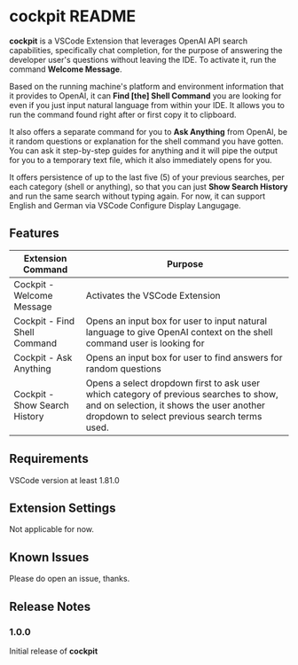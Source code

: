 # cockpit README

**cockpit** is a VSCode Extension that leverages OpenAI API search capabilities, specifically chat completion, for the purpose of answering the developer user's questions without leaving the IDE. To activate it, run the command **Welcome Message**.

Based on the running machine's platform and environment information that it provides to OpenAI, it can **Find [the] Shell Command** you are looking for even if you just input natural language from within your IDE. It allows you to run the command found right after or first copy it to clipboard.

It also offers a separate command for you to **Ask Anything** from OpenAI, be it random questions or explanation for the shell command you have gotten. You can ask it step-by-step guides for anything and it will pipe the output for you to a temporary text file, which it also immediately opens for you.

It offers persistence of up to the last five (5) of your previous searches, per each category (shell or anything), so that you can just **Show Search History** and run the same search without typing again. For now, it can support English and German via VSCode Configure Display Langugage.

## Features

| Extension Command | Purpose |
| ----- | ----- |
| Cockpit - Welcome Message | Activates the VSCode Extension |
| Cockpit - Find Shell Command | Opens an input box for user to input natural language to give OpenAI context on the shell command user is looking for |
| Cockpit - Ask Anything | Opens an input box for user to find answers for random questions |
| Cockpit - Show Search History | Opens a select dropdown first to ask user which category of previous searches to show, and on selection, it shows the user another dropdown to select previous search terms used. |

## Requirements

VSCode version at least 1.81.0

## Extension Settings

Not applicable for now.

## Known Issues

Please do open an issue, thanks.

## Release Notes

### 1.0.0

Initial release of **cockpit**
